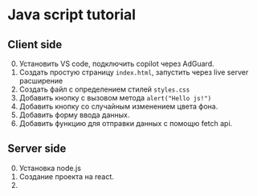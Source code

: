 # Java script tutorial

## Client side 

0. Установить VS code, подключить copilot через AdGuard. 
1. Создать простую страницу `index.html`, запустить через live server расширение
2. Создать файл с определением стилей `styles.css`
3. Добавить кнопку с вызовом метода `alert("Hello js!")`
4. Добавить кнопку со случайным изменением цвета фона. 
5. Добавить форму ввода данных. 
6. Добавить функцию для отправки данных с помощю fetch api. 


## Server side

0. Установка node.js 
1. Создание проекта на react. 
3. 
